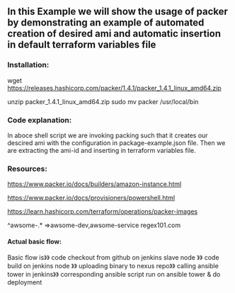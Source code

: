 ## In this Example we will show the usage of packer by demonstrating an example of automated creation of desired ami and automatic insertion in default terraform variables file


### Installation:
wget https://releases.hashicorp.com/packer/1.4.1/packer_1.4.1_linux_amd64.zip

unzip packer_1.4.1_linux_amd64.zip
sudo mv packer /usr/local/bin


### Code explanation:
In aboce shell script we are invoking packing such that it creates our descired ami with the configuration in package-example.json file.
Then we are extracting the ami-id and inserting in terraform variables file.

### Resources:
https://www.packer.io/docs/builders/amazon-instance.html

https://www.packer.io/docs/provisioners/powershell.html

https://learn.hashicorp.com/terraform/operations/packer-images


^awsome-.*   =>awsome-dev,awsome-service
regex101.com


#### Actual basic flow:

Basic flow is》》 code checkout from github on  jenkins slave node 》》 code build on jenkins node 》》 uploading binary to nexus repo》》 calling ansible tower in jenkins》》 corresponding ansible script run on ansible tower & do deployment



